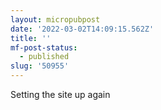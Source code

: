 ```yaml
---
layout: micropubpost
date: '2022-03-02T14:09:15.562Z'
title: ''
mf-post-status:
  - published
slug: '50955'
---
```

Setting the site up again
